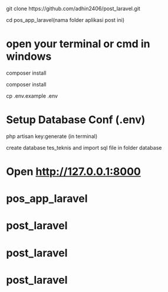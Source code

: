 <p>
    git clone https://github.com/adhin2406/post_laravel.git
</p>

<p>
    cd pos_app_laravel(nama folder aplikasi post ini)
</p>

# open your terminal or cmd in windows

<p>
    composer install
</p>

<p>
  composer install
</p>

<p>
    cp .env.example .env 
</p>

# Setup Database Conf (.env)

php artisan key:generate (in terminal)

create database tes_teknis
and import sql file in folder database

# Open http://127.0.0.1:8000
# pos_app_laravel
# post_laravel
# post_laravel
# post_laravel
